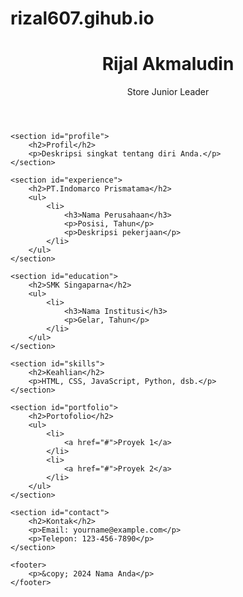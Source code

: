 # rizal607.gihub.io
<!DOCTYPE html>
<html lang="en">
<head>
    <meta charset="UTF-8">
    <meta name="viewport" content="width=device-width, initial-scale=1.0">
    <title>My CV</title>
    <link rel="stylesheet" href="style.css">
</head>
<body>
    <header>
        <h1>Rijal Akmaludin</h1>
        <p>Store Junior Leader</p>
    </header>

    <section id="profile">
        <h2>Profil</h2>
        <p>Deskripsi singkat tentang diri Anda.</p>
    </section>

    <section id="experience">
        <h2>PT.Indomarco Prismatama</h2>
        <ul>
            <li>
                <h3>Nama Perusahaan</h3>
                <p>Posisi, Tahun</p>
                <p>Deskripsi pekerjaan</p>
            </li>
        </ul>
    </section>

    <section id="education">
        <h2>SMK Singaparna</h2>
        <ul>
            <li>
                <h3>Nama Institusi</h3>
                <p>Gelar, Tahun</p>
            </li>
        </ul>
    </section>

    <section id="skills">
        <h2>Keahlian</h2>
        <p>HTML, CSS, JavaScript, Python, dsb.</p>
    </section>

    <section id="portfolio">
        <h2>Portofolio</h2>
        <ul>
            <li>
                <a href="#">Proyek 1</a>
            </li>
            <li>
                <a href="#">Proyek 2</a>
            </li>
        </ul>
    </section>

    <section id="contact">
        <h2>Kontak</h2>
        <p>Email: yourname@example.com</p>
        <p>Telepon: 123-456-7890</p>
    </section>

    <footer>
        <p>&copy; 2024 Nama Anda</p>
    </footer>
</body>
</html>
